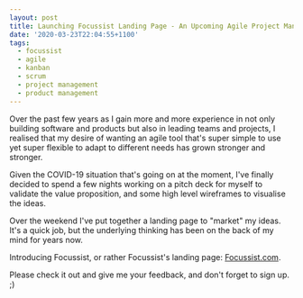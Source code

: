 ```yaml
---
layout: post
title: Launching Focussist Landing Page - An Upcoming Agile Project Management Tool
date: '2020-03-23T22:04:55+1100'
tags:
  - focussist
  - agile
  - kanban
  - scrum
  - project management
  - product management
---
```

Over the past few years as I gain more and more experience in not only building software and products but also in leading teams and projects, I realised that my desire of wanting an agile tool that's super simple to use yet super flexible to adapt to different needs has grown stronger and stronger.

Given the COVID-19 situation that's going on at the moment, I've finally decided to spend a few nights working on a pitch deck for myself to validate the value proposition, and some high level wireframes to visualise the ideas.

Over the weekend I've put together a landing page to "market" my ideas. It's a quick job, but the underlying thinking has been on the back of my mind for years now.

Introducing Focussist, or rather Focussist's landing page: [Focussist.com](https://focussist.com/).

Please check it out and give me your feedback, and don't forget to sign up. ;)
